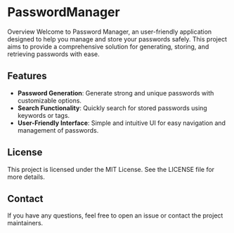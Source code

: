 # PasswordManager
Overview
Welcome to Password Manager, an user-friendly application designed to help you manage and store your passwords safely. This project aims to provide a comprehensive solution for generating, storing, and retrieving passwords with ease.
## Features
- **Password Generation**: Generate strong and unique passwords with customizable options.
- **Search Functionality**: Quickly search for stored passwords using keywords or tags.
- **User-Friendly Interface**: Simple and intuitive UI for easy navigation and management of passwords.
## License
 This project is licensed under the MIT License. See the LICENSE file for more details.
## Contact
If you have any questions, feel free to open an issue or contact the project maintainers.
